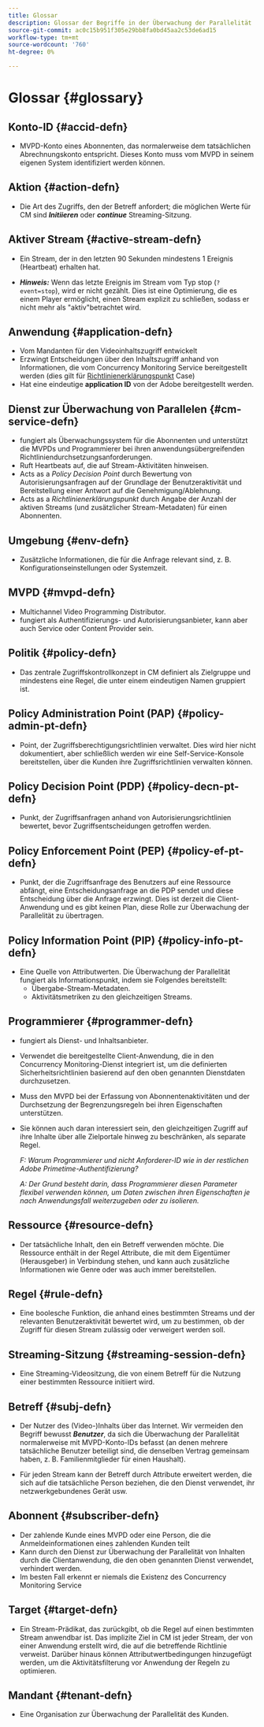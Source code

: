 ```yaml
---
title: Glossar
description: Glossar der Begriffe in der Überwachung der Parallelität
source-git-commit: ac0c15b951f305e29bb8fa0bd45aa2c53de6ad15
workflow-type: tm+mt
source-wordcount: '760'
ht-degree: 0%

---
```



# Glossar {#glossary}

## Konto-ID {#accid-defn}

* MVPD-Konto eines Abonnenten, das normalerweise dem tatsächlichen Abrechnungskonto entspricht. Dieses Konto muss vom MVPD in seinem eigenen System identifiziert werden können.

## Aktion {#action-defn}

* Die Art des Zugriffs, den der Betreff anfordert; die möglichen Werte für CM sind ***Initiieren*** oder ***continue*** Streaming-Sitzung.

## Aktiver Stream {#active-stream-defn}

* Ein Stream, der in den letzten 90 Sekunden mindestens 1 Ereignis (Heartbeat) erhalten hat.

* ***Hinweis:*** Wenn das letzte Ereignis im Stream vom Typ stop (`?event=stop`), wird er nicht gezählt. Dies ist eine Optimierung, die es einem Player ermöglicht, einen Stream explizit zu schließen, sodass er nicht mehr als &quot;aktiv&quot;betrachtet wird.

## Anwendung {#application-defn}

* Vom Mandanten für den Videoinhaltszugriff entwickelt
* Erzwingt Entscheidungen über den Inhaltszugriff anhand von Informationen, die vom Concurrency Monitoring Service bereitgestellt werden (dies gilt für [Richtlinienerklärungspunkt](/help/concurrency-monitoring/policy-info-pt-versionone.md) Case)
* Hat eine eindeutige **application ID** von der Adobe bereitgestellt werden.

## Dienst zur Überwachung von Parallelen {#cm-service-defn}

* fungiert als Überwachungssystem für die Abonnenten und unterstützt die MVPDs und Programmierer bei ihren anwendungsübergreifenden Richtliniendurchsetzungsanforderungen.
* Ruft Heartbeats auf, die auf Stream-Aktivitäten hinweisen.
* Acts as a _Policy Decision Point_ durch Bewertung von Autorisierungsanfragen auf der Grundlage der Benutzeraktivität und Bereitstellung einer Antwort auf die Genehmigung/Ablehnung.
* Acts as a _Richtlinienerklärungspunkt_ durch Angabe der Anzahl der aktiven Streams (und zusätzlicher Stream-Metadaten) für einen Abonnenten.

## Umgebung {#env-defn}

* Zusätzliche Informationen, die für die Anfrage relevant sind, z. B. Konfigurationseinstellungen oder Systemzeit.

## MVPD {#mvpd-defn}

* Multichannel Video Programming Distributor.
* fungiert als Authentifizierungs- und Autorisierungsanbieter, kann aber auch Service oder Content Provider sein.

## Politik {#policy-defn}

* Das zentrale Zugriffskontrollkonzept in CM definiert als Zielgruppe und mindestens eine Regel, die unter einem eindeutigen Namen gruppiert ist.

## Policy Administration Point (PAP) {#policy-admin-pt-defn}

* Point, der Zugriffsberechtigungsrichtlinien verwaltet. Dies wird hier nicht dokumentiert, aber schließlich werden wir eine Self-Service-Konsole bereitstellen, über die Kunden ihre Zugriffsrichtlinien verwalten können.

## Policy Decision Point (PDP) {#policy-decn-pt-defn}

* Punkt, der Zugriffsanfragen anhand von Autorisierungsrichtlinien bewertet, bevor Zugriffsentscheidungen getroffen werden.

## Policy Enforcement Point (PEP) {#policy-ef-pt-defn}

* Punkt, der die Zugriffsanfrage des Benutzers auf eine Ressource abfängt, eine Entscheidungsanfrage an die PDP sendet und diese Entscheidung über die Anfrage erzwingt. Dies ist derzeit die Client-Anwendung und es gibt keinen Plan, diese Rolle zur Überwachung der Parallelität zu übertragen.

## Policy Information Point (PIP) {#policy-info-pt-defn}

* Eine Quelle von Attributwerten. Die Überwachung der Parallelität fungiert als Informationspunkt, indem sie Folgendes bereitstellt:
   * Übergabe-Stream-Metadaten.
   * Aktivitätsmetriken zu den gleichzeitigen Streams.

## Programmierer {#programmer-defn}

* fungiert als Dienst- und Inhaltsanbieter.
* Verwendet die bereitgestellte Client-Anwendung, die in den Concurrency Monitoring-Dienst integriert ist, um die definierten Sicherheitsrichtlinien basierend auf den oben genannten Dienstdaten durchzusetzen.
* Muss den MVPD bei der Erfassung von Abonnentenaktivitäten und der Durchsetzung der Begrenzungsregeln bei ihren Eigenschaften unterstützen.
* Sie können auch daran interessiert sein, den gleichzeitigen Zugriff auf ihre Inhalte über alle Zielportale hinweg zu beschränken, als separate Regel.

  *F: Warum Programmierer und nicht Anforderer-ID wie in der restlichen Adobe Primetime-Authentifizierung?*

  *A: Der Grund besteht darin, dass Programmierer diesen Parameter flexibel verwenden können, um Daten zwischen ihren Eigenschaften je nach Anwendungsfall weiterzugeben oder zu isolieren.*

## Ressource {#resource-defn}

* Der tatsächliche Inhalt, den ein Betreff verwenden möchte. Die Ressource enthält in der Regel Attribute, die mit dem Eigentümer (Herausgeber) in Verbindung stehen, und kann auch zusätzliche Informationen wie Genre oder was auch immer bereitstellen.

## Regel {#rule-defn}

* Eine boolesche Funktion, die anhand eines bestimmten Streams und der relevanten Benutzeraktivität bewertet wird, um zu bestimmen, ob der Zugriff für diesen Stream zulässig oder verweigert werden soll.

## Streaming-Sitzung {#streaming-session-defn}

* Eine Streaming-Videositzung, die von einem Betreff für die Nutzung einer bestimmten Ressource initiiert wird.

## Betreff {#subj-defn}

* Der Nutzer des (Video-)Inhalts über das Internet. Wir vermeiden den Begriff bewusst _**Benutzer**_, da sich die Überwachung der Parallelität normalerweise mit MVPD-Konto-IDs befasst (an denen mehrere tatsächliche Benutzer beteiligt sind, die denselben Vertrag gemeinsam haben, z. B. Familienmitglieder für einen Haushalt).

* Für jeden Stream kann der Betreff durch Attribute erweitert werden, die sich auf die tatsächliche Person beziehen, die den Dienst verwendet, ihr netzwerkgebundenes Gerät usw.

## Abonnent {#subscriber-defn}

* Der zahlende Kunde eines MVPD oder eine Person, die die Anmeldeinformationen eines zahlenden Kunden teilt
* Kann durch den Dienst zur Überwachung der Parallelität von Inhalten durch die Clientanwendung, die den oben genannten Dienst verwendet, verhindert werden.
* Im besten Fall erkennt er niemals die Existenz des Concurrency Monitoring Service

## Target {#target-defn}

* Ein Stream-Prädikat, das zurückgibt, ob die Regel auf einen bestimmten Stream anwendbar ist. Das implizite Ziel in CM ist jeder Stream, der von einer Anwendung erstellt wird, die auf die betreffende Richtlinie verweist. Darüber hinaus können Attributwertbedingungen hinzugefügt werden, um die Aktivitätsfilterung vor Anwendung der Regeln zu optimieren.

## Mandant {#tenant-defn}

* Eine Organisation zur Überwachung der Parallelität des Kunden.
